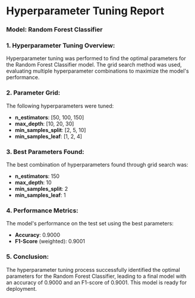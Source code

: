 
# Hyperparameter Tuning Report

### Model: Random Forest Classifier

### 1. Hyperparameter Tuning Overview:
Hyperparameter tuning was performed to find the optimal parameters for the Random Forest Classifier model. The grid search method was used, evaluating multiple hyperparameter combinations to maximize the model's performance.

### 2. Parameter Grid:
The following hyperparameters were tuned:
- **n_estimators**: [50, 100, 150]
- **max_depth**: [10, 20, 30]
- **min_samples_split**: [2, 5, 10]
- **min_samples_leaf**: [1, 2, 4]

### 3. Best Parameters Found:
The best combination of hyperparameters found through grid search was:
- **n_estimators**: 150
- **max_depth**: 10
- **min_samples_split**: 2
- **min_samples_leaf**: 1

### 4. Performance Metrics:
The model's performance on the test set using the best parameters:
- **Accuracy**: 0.9000
- **F1-Score** (weighted): 0.9001

### 5. Conclusion:
The hyperparameter tuning process successfully identified the optimal parameters for the Random Forest Classifier, leading to a final model with an accuracy of 0.9000 and an F1-score of 0.9001. This model is ready for deployment.
